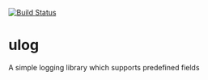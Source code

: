 [![Build Status](https://travis-ci.org/dunv/ulog.svg?branch=master)](https://travis-ci.org/dunv/ulog)

# ulog

A simple logging library which supports predefined fields

